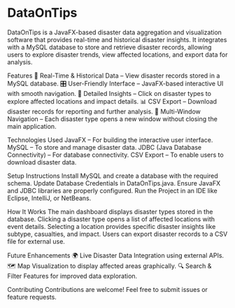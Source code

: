 # DataOnTips
DataOnTips is a JavaFX-based disaster data aggregation and visualization software that provides real-time and historical disaster insights. It integrates with a MySQL database to store and retrieve disaster records, allowing users to explore disaster trends, view affected locations, and export data for analysis.

Features
📌 Real-Time & Historical Data – View disaster records stored in a MySQL database.
🎛️ User-Friendly Interface – JavaFX-based interactive UI with smooth navigation.
📍 Detailed Insights – Click on disaster types to explore affected locations and impact details.
📊 CSV Export – Download disaster records for reporting and further analysis.
🔄 Multi-Window Navigation – Each disaster type opens a new window without closing the main application.


Technologies Used
JavaFX – For building the interactive user interface.
MySQL – To store and manage disaster data.
JDBC (Java Database Connectivity) – For database connectivity.
CSV Export – To enable users to download disaster data.


Setup Instructions
Install MySQL and create a database with the required schema.
Update Database Credentials in DataOnTips.java.
Ensure JavaFX and JDBC libraries are properly configured.
Run the Project in an IDE like Eclipse, IntelliJ, or NetBeans.


How It Works
The main dashboard displays disaster types stored in the database.
Clicking a disaster type opens a list of affected locations with event details.
Selecting a location provides specific disaster insights like subtype, casualties, and impact.
Users can export disaster records to a CSV file for external use.


Future Enhancements
🌍 Live Disaster Data Integration using external APIs.
🗺️ Map Visualization to display affected areas graphically.
🔍 Search & Filter Features for improved data exploration.


Contributing
Contributions are welcome! Feel free to submit issues or feature requests.
